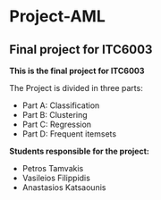# Project-AML
## Final project for ITC6003 ##

**This is the final project for ITC6003**

The Project is divided in three parts:

- Part A: Classification
- Part B: Clustering
- Part C: Regression
- Part D: Frequent itemsets

**Students responsible for the project:**

- Petros Tamvakis
- Vasileios Filippidis
- Anastasios Katsaounis


